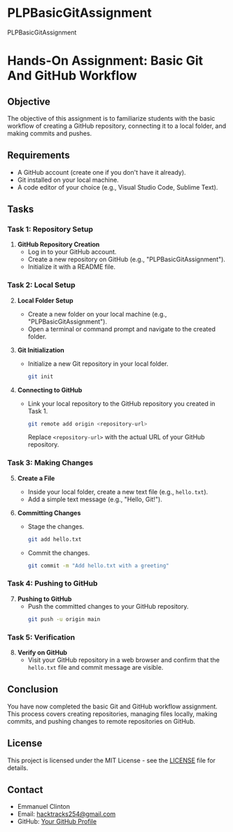 # PLPBasicGitAssignment
PLPBasicGitAssignment

# Hands-On Assignment: Basic Git And GitHub Workflow

## Objective

The objective of this assignment is to familiarize students with the basic workflow of creating a GitHub repository, connecting it to a local folder, and making commits and pushes.

## Requirements

- A GitHub account (create one if you don't have it already).
- Git installed on your local machine.
- A code editor of your choice (e.g., Visual Studio Code, Sublime Text).

## Tasks

### Task 1: Repository Setup

1. **GitHub Repository Creation**
   - Log in to your GitHub account.
   - Create a new repository on GitHub (e.g., "PLPBasicGitAssignment").
   - Initialize it with a README file.

### Task 2: Local Setup

2. **Local Folder Setup**
   - Create a new folder on your local machine (e.g., "PLPBasicGitAssignment").
   - Open a terminal or command prompt and navigate to the created folder.

3. **Git Initialization**
   - Initialize a new Git repository in your local folder.
     ```bash
     git init
     ```

4. **Connecting to GitHub**
   - Link your local repository to the GitHub repository you created in Task 1.
     ```bash
     git remote add origin <repository-url>
     ```
     Replace `<repository-url>` with the actual URL of your GitHub repository.

### Task 3: Making Changes

5. **Create a File**
   - Inside your local folder, create a new text file (e.g., `hello.txt`).
   - Add a simple text message (e.g., "Hello, Git!").

6. **Committing Changes**
   - Stage the changes.
     ```bash
     git add hello.txt
     ```
   - Commit the changes.
     ```bash
     git commit -m "Add hello.txt with a greeting"
     ```

### Task 4: Pushing to GitHub

7. **Pushing to GitHub**
   - Push the committed changes to your GitHub repository.
     ```bash
     git push -u origin main
     ```

### Task 5: Verification

8. **Verify on GitHub**
   - Visit your GitHub repository in a web browser and confirm that the `hello.txt` file and commit message are visible.

## Conclusion

You have now completed the basic Git and GitHub workflow assignment. This process covers creating repositories, managing files locally, making commits, and pushing changes to remote repositories on GitHub.

## License

This project is licensed under the MIT License - see the [LICENSE](LICENSE) file for details.

## Contact

- Emmanuel Clinton
- Email: hacktracks254@gmail.com
- GitHub: [Your GitHub Profile](https://github.com/hacktracks)
